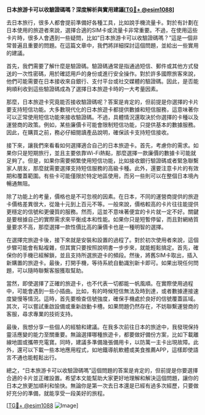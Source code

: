 **日本旅游卡可以收驗證碼嗎？深度解析與實用建議[[TG💪+ @esim1088](https://t.me/s/esim1088)]**

去日本旅行，很多人都會提前準備好各種工具，比如說手機流量卡。對於有計劃在日本使用的旅遊者來說，選擇合適的SIM卡或流量卡非常重要。不過，在使用這些卡片時，很多人會遇到一些疑問，比如“日本旅游卡可以收驗證碼嗎？”這是一個非常普遍且重要的問題。在這篇文章中，我們將詳細探討這個問題，並給出一些實用的建議。

首先，我們需要了解什麼是驗證碼。驗證碼通常是指通過短信、郵件或其他方式發送的一次性密碼，用於確認用戶的身份或進行安全操作。對於許多國際旅客來說，他們可能需要在日本接收來自銀行、支付平台或社交媒體的驗證碼。因此，是否能夠順利收到這些驗證碼成為了選擇日本旅遊卡時的一大考量因素。

那麼，日本旅遊卡究竟能否接收驗證碼呢？答案是肯定的，但前提是你選擇的卡片要支持短信功能。大多數現代化的日本旅遊卡都提供數據和短信服務，這意味著你可以正常使用短信功能來接收驗證碼。不過，具體情況還取決於你選擇的卡種以及運營商的政策。例如，某些廉價卡可能會限制短信功能，只提供基本的數據服務。因此，在購買之前，務必仔細閱讀產品說明，確保該卡支持短信接收。

接下來，讓我們來看看如何選擇適合自己的日本旅遊卡。首先，考慮你的需求。如果你只是短期旅行，並且主要依靠Wi-Fi熱點，那麼選擇一款廉價的數據卡可能就足夠了。但是，如果你需要頻繁使用短信功能，比如接收銀行驗證碼或者緊急聯繫家人朋友，那麼就需要選擇支持短信服務的高級卡種。此外，還要注意卡片的有效期和覆蓋範圍。有些卡可能僅限於特定地區使用，而另一些則可以在整個日本境內暢通無阻。

除了功能上的考量，價格也是不可忽視的因素。在日本，不同的運營商提供的旅遊卡價格差異很大，從幾十元到上百元不等。一般來說，價格較高的卡片往往能提供更穩定的信號和更優質的服務。然而，這並不意味著便宜的卡片就一定不好。關鍵是要根據自己的實際需求來平衡成本和性能。如果你只是短暫停留，而且對網絡質量要求不高，那麼選擇一款性價比高的廉價卡也是一種明智的選擇。

在選擇完旅遊卡後，接下來就是安裝和設置的過程了。對於初次使用者來說，這個步驟可能會有點複雜，但其實只要按照說明書一步步來，就能輕鬆搞定。首先，確保你的手機已經解鎖，並且支持所選旅遊卡的頻段。然後，將舊SIM卡取出，插入新購置的旅遊卡。最後，打開手機，等待系統自動識別新卡即可。如果出現任何問題，可以隨時聯繫客服獲取幫助。

當然，即使選擇了正確的旅遊卡，也不代表一切都能一帆風順。在實際使用過程中，可能會遇到一些小插曲。比如，有的時候短信無法及時到達，或者數據連接速度變慢等情況。這時，首先要檢查信號強度，確保手機處於良好的信號覆蓋區域。其次，可以嘗試重啟設備或重新啟動卡槽。如果問題仍然存在，不妨聯繫運營商的客服，尋求專業的技術支持。

最後，我想分享一些個人的經驗和建議。在我多次前往日本的旅途中，我發現保持靈活應變的能力至關重要。無論選擇哪種旅遊卡，都要做好備份方案，比如下載離線地圖或攜帶充電寶。同時，建議多準備幾張備用卡，以防萬一主卡出現故障。此外，還可以下載一些本地應用程式，如地鐵導航軟體或美食推薦APP，這樣即使語言不通也能輕鬆出行。

總之，“日本旅游卡可以收驗證碼嗎”這個問題的答案是肯定的，但前提是你要選擇合適的卡片並正確設置。希望本文能幫助大家更好地理解和解決這個問題，讓你的日本之旅更加順利和愉快。無論你是第一次去日本還是已經有過多次經歷，只要做好充分的準備，就能享受一段美好的旅程。

[[TG💪+ @esim1088](https://t.me/s/esim1088) ![Image](https://i.postimg.cc/4NQfJmqS/Snipaste-2025-05-13-00-14-12.png)]
